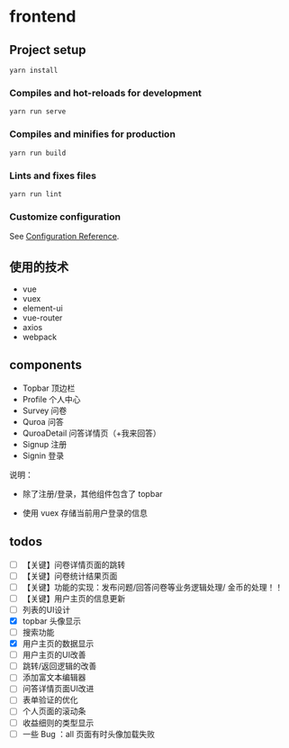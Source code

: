 # frontend

## Project setup

```
yarn install
```

### Compiles and hot-reloads for development

```
yarn run serve
```

### Compiles and minifies for production

```
yarn run build
```

### Lints and fixes files

```
yarn run lint
```

### Customize configuration

See [Configuration Reference](https://cli.vuejs.org/config/).



## 使用的技术

- vue
- vuex
- element-ui
- vue-router
- axios
- webpack



## components

- Topbar 顶边栏
- Profile 个人中心
- Survey 问卷
- Quroa 问答
- QuroaDetail 问答详情页（+我来回答）
- Signup 注册
- Signin 登录

说明：

- 除了注册/登录，其他组件包含了 topbar 

- 使用 vuex 存储当前用户登录的信息



## todos

- [ ] 【关键】问卷详情页面的跳转
- [ ] 【关键】问卷统计结果页面
- [ ] 【关键】功能的实现：发布问题/回答问卷等业务逻辑处理/ 金币的处理！！
- [ ] 【关键】用户主页的信息更新
- [ ] 列表的UI设计
- [x] topbar 头像显示
- [ ] 搜索功能
- [x] 用户主页的数据显示
- [ ] 用户主页的UI改善
- [ ] 跳转/返回逻辑的改善
- [ ] 添加富文本编辑器
- [ ] 问答详情页面UI改进
- [ ] 表单验证的优化
- [ ] 个人页面的滚动条
- [ ] 收益细则的类型显示
- [ ] 一些 Bug ：all 页面有时头像加载失败
